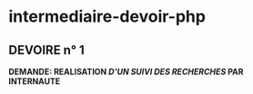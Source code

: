 # intermediaire-devoir-php

## DEVOIRE n° 1

**DEMANDE: REALISATION _D'UN SUIVI DES RECHERCHES_ PAR INTERNAUTE**
